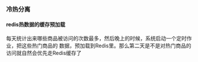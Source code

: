 
### 冷热分离
#### redis热数据的缓存预加载
每天统计出来哪些商品被访问的次数最多，然后晚上的时候，系统启动一个定时作业，把这些热门商品的 数据，预加载到Redis里。那么第二天是不是对热门商品的访问就自然会优先走Redis缓存了